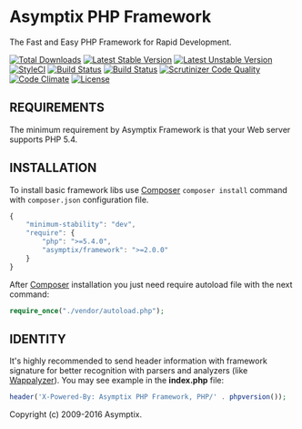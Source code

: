 # Asymptix PHP Framework

The Fast and Easy PHP Framework for Rapid Development.

[![Total Downloads](https://poser.pugx.org/asymptix/framework/downloads)](https://packagist.org/packages/asymptix/framework)
[![Latest Stable Version](https://poser.pugx.org/asymptix/framework/v/stable)](https://packagist.org/packages/asymptix/framework)
[![Latest Unstable Version](https://poser.pugx.org/asymptix/framework/v/unstable)](https://packagist.org/packages/asymptix/framework)
[![StyleCI](https://styleci.io/repos/31887470/shield)](https://styleci.io/repos/31887470)
[![Build Status](https://travis-ci.org/Asymptix/Framework.svg?branch=master)](https://travis-ci.org/Asymptix/Framework)
[![Build Status](https://scrutinizer-ci.com/g/Asymptix/Framework/badges/build.png?b=master)](https://scrutinizer-ci.com/g/Asymptix/Framework/build-status/master)
[![Scrutinizer Code Quality](https://scrutinizer-ci.com/g/Asymptix/Framework/badges/quality-score.png?b=master)](https://scrutinizer-ci.com/g/Asymptix/Framework/?branch=master)
[![Code Climate](https://codeclimate.com/github/Asymptix/Framework/badges/gpa.svg)](https://codeclimate.com/github/Asymptix/Framework)
[![License](https://poser.pugx.org/asymptix/framework/license)](https://packagist.org/packages/asymptix/framework)

REQUIREMENTS
---

The minimum requirement by Asymptix Framework is that your Web server supports PHP 5.4.

INSTALLATION
---

To install basic framework libs use [Composer](https://getcomposer.org/) `composer install` command with `composer.json` configuration file.

```js
{
    "minimum-stability": "dev",
    "require": {
        "php": ">=5.4.0",
        "asymptix/framework": ">=2.0.0"
    }
}
```

After [Composer](https://getcomposer.org/) installation you just need require autoload file with the next command:

```php
require_once("./vendor/autoload.php");
```

IDENTITY
---

It's highly recommended to send header information with framework signature for better recognition with parsers and analyzers (like [Wappalyzer](https://github.com/AliasIO/Wappalyzer)).
You may see example in the __index.php__ file:

```php
header('X-Powered-By: Asymptix PHP Framework, PHP/' . phpversion());
```

Copyright (c) 2009-2016 Asymptix.
